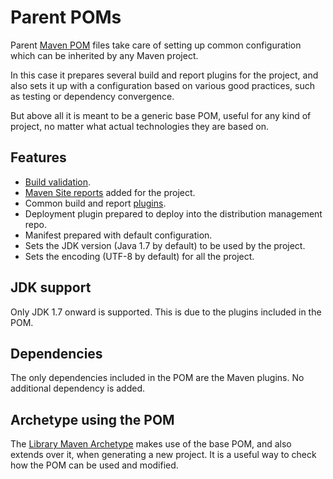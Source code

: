 # Parent POMs

Parent [Maven POM][maven-pom-intro] files take care of setting up common configuration which can be inherited by any Maven project.

In this case it prepares several build and report plugins for the project, and also sets it up with a configuration based on various good practices, such as testing or dependency convergence.

But above all it is meant to be a generic base POM, useful for any kind of project, no matter what actual technologies they are based on.

## Features

- [Build validation][build-validation].
- [Maven Site reports][site-reports] added for the project.
- Common build and report [plugins][plugins-list].
- Deployment plugin prepared to deploy into the distribution management repo.
- Manifest prepared with default configuration.
- Sets the JDK version (Java 1.7 by default) to be used by the project.
- Sets the encoding (UTF-8 by default) for all the project.

## JDK support

Only JDK 1.7 onward is supported. This is due to the plugins included in the POM.

## Dependencies

The only dependencies included in the POM are the Maven plugins. No additional dependency is added.

## Archetype using the POM

The [Library Maven Archetype][library-archetype] makes use of the base POM, and also extends over it, when generating a new project. It is a useful way to check how the POM can be used and modified.

[maven-pom-intro]: https://maven.apache.org/guides/introduction/introduction-to-the-pom.html#Project_Inheritance

[library-archetype]: https://github.com/Bernardo-MG/library-maven-archetype

[build-validation]: ./build_validation.html
[site-reports]: ./site_reports.html
[plugins-list]: ./plugins_list.html
